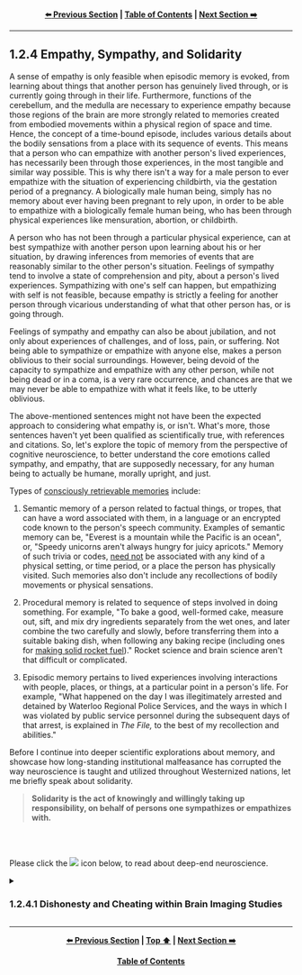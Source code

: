<div align="center">
  
  **[:arrow_left: Previous Section][Prev] | [Table of Contents][TOC] | [Next Section :arrow_right:][Next]**
  
</div>

---

## 1.2.4 Empathy, Sympathy, and Solidarity

A sense of empathy is only feasible when episodic memory is evoked, from learning about things that another person has genuinely lived through, or is currently going through in their life. Furthermore, functions of the cerebellum, and the medulla are necessary to experience empathy because those regions of the brain are more strongly related to memories created from embodied movements within a physical region of space and time. Hence, the concept of a time-bound episode, includes various details about the bodily sensations from a place with its sequence of events. This means that a person who can empathize with another person's lived experiences, has necessarily been through those experiences, in the most tangible and similar way possible. This is why there isn't a way for a male person to ever empathize with the situation of experiencing childbirth, via the gestation period of a pregnancy. A biologically male human being, simply has no memory about ever having been pregnant to rely upon, in order to be able to empathize with a biologically female human being, who has been through physical experiences like mensuration, abortion, or childbirth. 

A person who has not been through a particular physical experience, can at best sympathize with another person upon learning about his or her situation, by drawing inferences from memories of events that are reasonably similar to the other person's situation. Feelings of sympathy tend to involve a state of comprehension and pity, about a person's lived experiences. Sympathizing with one's self can happen, but empathizing with self is not feasible, because empathy is strictly a feeling for another person through vicarious understanding of what that other person has, or is going through. 

Feelings of sympathy and empathy can also be about jubilation, and not only about experiences of challenges, and of loss, pain, or suffering. Not being able to sympathize or empathize with anyone else, makes a person oblivious to their social surroundings. However, being devoid of the capacity to sympathize and empathize with any other person, while not being dead or in a coma, is a very rare occurrence, and chances are that we may never be able to empathize with what it feels like, to be utterly oblivious. 

The above-mentioned sentences might not have been the expected approach to considering what empathy is, or isn't. What's more, those sentences haven't yet been qualified as scientifically true, with references and citations. So, let's explore the topic of memory from the perspective of cognitive neuroscience, to better understand the core emotions called sympathy, and empathy, that are supposedly necessary, for any human being to actually be humane, morally upright, and just. 

Types of [consciously retrievable memories](https://en.wikipedia.org/wiki/Memory) include: 

1. Semantic memory of a person related to factual things, or tropes, that can have a word associated with them, in a language or an encrypted code known to the person's speech community. Examples of semantic memory can be, "Everest is a mountain while the Pacific is an ocean", or, "Speedy unicorns aren't always hungry for juicy apricots." Memory of such trivia or codes, <ins>need not</ins> be associated with any kind of a physical setting, or time period, or a place the person has physically visited. Such memories also don't include any recollections of bodily movements or physical sensations. 

1. Procedural memory is related to sequence of steps involved in doing something. For example, "To bake a good, well-formed cake, measure out, sift, and mix dry ingredients separately from the wet ones, and later combine the two carefully and slowly, before transferring them into a suitable baking dish, when following any baking recipe (including ones for [making solid rocket fuel](https://youtu.be/E0bnPb1WIuc))." Rocket science and brain science aren't that difficult or complicated. 

1. Episodic memory pertains to lived experiences involving interactions with people, places, or things, at a particular point in a person's life. For example, "What happened on the day I was illegitimately arrested and detained by Waterloo Regional Police Services, and the ways in which I was violated by public service personnel during the subsequent days of that arrest, is explained in *The File,* to the best of my recollection and abilities."  

Before I continue into deeper scientific explorations about memory, and showcase how long-standing institutional malfeasance has corrupted the way neuroscience is taught and utilized throughout Westernized nations, let me briefly speak about solidarity. 

>**Solidarity is the act of knowingly and willingly taking up responsibility, on behalf of persons one sympathizes or empathizes with.** 

<br>
<br>
<p>Please click the <image width="1%" src="https://github.com/callthis/tabloid/blob/main/imgs/solid_white-pointing_right-triangle.png"></image> icon below, to read about deep-end neuroscience.</p>

<details><summary><h3>1.2.4.1 Dishonesty and Cheating within Brain Imaging Studies</h3></summary>

And now, let us explore the ways in which "peer reviewed" brain imaging studies from 'august institutions' have deliberately squandered **billions** of tax-payer dollars over the past two decades, by using fabricated data to promote false narratives about the basis of healthy cognition. 

Fabricated data included in brain imaging studies have continued to be manually fashioned to fit the worldviews of Anglo-Saxon religiosity and folklore, with moralistic undertones for justifying institutionalized racism and sexism. This is only one more way in which supremacists have continued to usurp cultural authority, for the purposes of marginalizing, criminalizing, or pathologizing targeted people's outlook and articulations, by repackaging racism from [phrenology](https://en.wikipedia.org/wiki/Phrenology) as, "state-of-the-art behavioral and cognitive neuroscience." One of their frequently used methods in doing so, has involved the use of manually tuned data from brain imaging studies which, promote their racist narratives within sciences. 

The following episode from my life being retold here, is from the year 2014. It is about particular individuals employed by certain universities in the US, UK, Germany, Italy, and India, who tried to force me to fabricate data for them, so that they could have the results form their experiments fit the already popularized narratives promoted by their publicly funded research labs. The experiments involved study of brain physiology using Functional Magnetic Resonance Imaging ([fMRI](https://en.wikipedia.org/wiki/Functional_magnetic_resonance_imaging)).  

The main steps in their experiments pertaining to [cognitive neuroscience](https://en.wikipedia.org/wiki/Cognitive_neuroscience), [experimental psychology](https://en.wikipedia.org/wiki/Experimental_psychology), [psychophysics](https://en.wikipedia.org/wiki/Psychophysics) and [psychometric tests](https://en.wikipedia.org/wiki/Psychometrics) involved: having a voluntary human subject perform few verbal, visual, or haptic tasks while the subject's brain was being scanned inside an fMRI machine. Each session with a test subject could last up to an hour. And approximately 18 to 25 sessions would be conducted over a period of a few weeks using 5 or 6 different participants. All participants were cognitively intact adults, and did not have any medical conditions that would have prevented them from living a healthy lifestyle. 

<br>
<p align="center">
    <img width="40%" src="../imgs/not-homer_simpson.jpg"></img>
    <br>
    <b>This is not Homer Simpson!</b>
</p>
<br>

The research experiments that I was employed to work on, were conducted in Rovereto, Italy, using a 4 Tesla fMRI machine. The above image is a scan of my cranium from June-2014, using the 4 T fMRI machine in structural MRI mode, which was not taken for clinical purposes, and was only taken for registering all other fMRI scans of my brain during psychometric experiments for subsequent image processing, statistical analysis, and research. Here are important details pertaining to those publicly funded studies, which might be more meaningful and useful to researchers and scientists involved in neuroscience. 

1. Construction of the custom built research facility along with the 4 Tesla fMRI machine had a cost of approximately €230 million Euros, and each session to run the machine costed approximately €2,600 (two thousand six hundred Euros) per hour. Then there was the cost of salaries for all of the researchers, and technicians wherein: professors had an annual salary of €65 to €80 thousand Euros, medical technicians were paid somewhere around €48 thousand Euros per year, and graduate research assistants were paid a stipend of €15 to €24 thousand Euros per year. At the time I was working at the facility near Trento, Italy, there were around four professors, two medical technicians, and a dozen research students who regularly conducted approximately 800 hours of experimentation per year. 

1. Since the 1980s, throughout the world, fMRI scans for research purposes have typically left out the cerebellum from data pertaining to the [human brain](https://en.wikipedia.org/wiki/Human_brain). This is because the size of the scanning machines have remained so small, that a person's torso can barely fit into the scanning chamber. When high resolution scans of the cranium are taken, either a portion of the cerebrum gets cut out, or that of the cerebellum as well as the medulla gets chopped from the scanned images. So, researchers in this field of empirical studies have deliberately chosen to leave out the cerebellum and the medulla, to focus on the anatomy and physiology of the cerebrum. Only for clinical purposes with lower resolution physiological scans in an fMRI, or in structural scans using MRI mode, can one see the entire brain of a person. 

1. Another reason why the cerebellum and the medulla cannot be analyzed simultaneously with scans of the cerebrum, is because the cerebellum is at least four times as dense as the cerebrum, and it has much higher frequency of activity than other parts of the brain. So, fMRI scans that are calibrated to focus on the amplitude and frequency of activities in the cerebellum, tend to wash out the data from the cerebrum. As such, fMRI scanners are tuned for the level of activity in the larger volume of the brain, that is, the cerebrum, rather than the highest density area of the brain, namely, the cerebellum. Consequently:

<br>

<details><summary><b>Click here, if you'd like to dive even deeper, into a discussion about corruption within scientific publications</b></summary> 

1. Anything that you might have heard, or read about, regarding how the brain processes emotions, thoughts, and appetites; or about how aspects of an individual's brain can give rise to a person's behavioral, personality, and sexuality traits; happen to be incorrectly attributed, and that too, *only* to parts of the cerebrum, such as the frontal, parietal, occipital, and temporal lobes, or to the cingulate gyrus. 

1. Even the stuff you might have read about the brain in Wikipedia, or in peer reviewed journals, to this date, mostly have information that conveniently omits fMRI data about the cerebellum and the medulla. 

1. When the same set of experimental protocols used on alive human beings were tested on [a dead fish](https://en.wikipedia.org/wiki/Functional_magnetic_resonance_imaging#Criticism), statistically significant correlations between given stimuli, and activities in the brain of the dead fish, were recorded by the fMRI machine and noted by researchers. What this actually indicates is that, experimental protocols as well as the types of statistical analysis techniques, used in fMRI studies, have remained faulty; but researchers have continued to dupe funding agencies for continuing to do deliberately fraudulent experiments. The faulty results of fMRI studies have continued to be published within reputed journals of science, via cronyism, to cheat and defraud government based funding agencies, across multiple countries of the world. This multi-billion dollar, international-scale scam, has been going on for decades!

1. Through cronyism, a number of Western universities have maintained a monopoly on producing narratives about which part of the brain is more closely linked to a particular mental activity, and to a range of a person's physical skills and desires. Those narratives are fallacious, and only serve to boost the cultural authority of a few researchers like [Michael Gazzaniga](https://en.wikipedia.org/wiki/Michael_Gazzaniga) and [Giacomo Rizzolatti](https://en.wikipedia.org/wiki/Giacomo_Rizzolatti), who have been given the role of authority figures, and are treated as cultural heroes, within the fields of neuroscience and cognitive science; even though their research is merely an extension of phrenology. 

1. The work done by Giacomo Rizzolatti on the existence of ["mirror neurons"](https://en.wikipedia.org/wiki/Mirror_neuron) is particularly faulty and problematic, because in his 'seminal study' that 'proved' the existence of mirror neurons, he randomly chose to study approximately 250 out of trillions of neurons in a live macaque brain, using single cell recordings. His most widely publicized experiments involved forcibly training a macaque monkey on a physical task, under duress for many months, to then cut open the monkey's skull, and poke thin electrodes into the monkey's brain tissue to record electro-chemical activity of single neuron cells, while the monkey was repeatedly made to perform the trained tasks. In such animal experiments involving live, single cell recordings, the animal dies in a few days because of the irreversible cranial surgery. Upon completing the single cell recordings from randomly chosen portions of the pre-frontal cortex of a monkey's brain, Rizzolatti claimed to have arrived at 'an empirical proof' suggesting that, the same set of neurons were activated when the monkey performed physical tasks of pushing or lifting objects, as well as when it watched a video of another monkey performing the same physical tasks. 

1. What were the rest of the trillions of neurons in the monkey's brain doing during Rizzolatti's experiments investigating the existence of mirror neurons? And why are such cruel experiments on animals even useful to human society? Well, all brain science textbooks have typically ignored both questions, and likewise, almost every popular neuroscience researcher has ignored the question about what the rest of the trillions of neurons were doing during Rizzolatti's animal experiments involving single cell recordings. However, the purpose of assuming the given 'proof' of the existence of mirror neurons from Rizzolatti's animal experiments as being valid and true, has to do with explaining the concept of "vicariousness" of bodily movements in human beings. 

    1. Fabricated answers derived from Rizzolatti's experiments for questions such as, do animals experience some kind of sensory stimulation when viewing videos of other animals, were extrapolated to the idea that human beings also have "mirror neurons" by virtue of being animals. The same type of experiments conducted on monkeys were then conducted on voluntary human beings, within universities and publicly funded labs in Canada, the US, the UK, Netherlands, and Italy; except that instead of cutting open a human skull and taking single cell recordings with electrodes, the experimental readings were taken using people put inside fMRI machines. 

    1. The names and affiliations of researchers working with fMRI based studies have been omitted here, to spare them some embarrassment. But their fMRI based experiments were basically designed like this example: people (mostly *voluntold* undergrads and colleagues), were asked to perform tasks such as moving a finger to push a button with their dominant hand, while their brain scans were taken using an fMRI machine. Then those people were shown videos of somebody else performing the same task, while a second set of fMRI images of each human subject's brain activity was recorded using the same fMRI settings. Upon comparing the two sets of images using statistical analysis involving ["Generalized Linear Models"](https://en.wikipedia.org/wiki/Generalized_linear_model), it was erroneously concluded that human beings also have mirror neurons. And then a magical leap was made by those researchers to suggest that human beings can vicariously feel another person's pain, when seeing someone else go through hardships, thus 'proving' that properly functioning mirror neurons are the 'neurological basis of empathy and healthy cognition.' 

    1. It must be emphasized here, that there is no such thing as mirror neurons in actuality, and the concept of a few clusters of "mirror neurons" in the brain functioning alongside trillions of "non-mirror neurons" to help human beings ape each other's social etiquette and behaviors, is an entirely fictitious and false narrative, promoted by old-school racists. 

    1. But more importantly, publications from the supporters of researches like Rizzolatti, have been popularized to showcase that Western scientific methodology and technological prowess, has come to resolve a deeply valuable and difficult to answer question about mechanisms of vicarious feelings, that has been fundamental to human neurology, psychology, and particularly sociology. Also, such publications are used as the basis for asserting that, people who aren't in agreement with, or empathetic to Western sentiments, are pathologically defective due to a lack of properly functioning "mirror neurons." The 'rationalizations' adopted by Western thought leaders, for diminishing and pathologizing non-Euro-centric cultural views and behaviors, come from the 'groundbreaking scientific work' carried out by the likes of Giacomo Rizzolatti. 

    1. Even though the concept of mirror neurons is entirely fictitious, and has been conjured up by old-school racists, its thrust is still used for describing the basis of empathy, and touted as a 'significant factor' within the neural basis of autism, in well known textbooks promoted by Westernized universities across the world. 

1. Furthermore, comparative analysis between different sets of fMRI studies, are often flawed and erroneous because researchers keep trying to compare 1 millimeter (mm) cube resolution images of the brain with 2 mm cube, or 3 mm cube resolution data, only to note that the comparisons did not yield any valid, or significant correlations. Much more problematic meta-analysis studies are the ones that do find a statistically significant correlation, between different sets of brain imaging data, that possibly could not have been, and still cannot be registered to the same units of spatio-temporal measurements. 

1. The fallacious nature of fMRI studies: begins with faulty experimental protocols; continues with erroneous image registration procedures for image processing; then proceeds with much more faulty and wrongful use of [Generalized Linear Models](https://en.wikipedia.org/wiki/Generalized_linear_model) on millions of non-linear, stochastic and chaotic data-streams; and finally produces results with magical leaps to conclusions from miserably expensive experiments. The same type of experimental protocols, image processing pipeline, and analysis techniques using fMRI machines can be applied to heart cells and the [celiac plexus](https://en.wikipedia.org/wiki/Celiac_plexus), to arrive at the very same level of statistical confidence in concluding that mirror neurons exist in people's chest and inside the stomach area, apart form existing in people's heads. 

1. The fact that fMRI based studies and publications are mostly wasteful, fraudulent, dodgy, and bogus, does not matter, as long as the majority of people within international cliques of neuroscience researchers, happen to wittingly or unwittingly buy into the belief that, they have been doing legitimate research work, in line with 'accepted' scientific methodologies, while using fMRI machines and Generalized Linear Models, for exploring various inquiries of 'scientific interest.' However, the reality is that tens of thousands of published research papers, thousands of master's theses, and hundreds of doctoral dissertations related to fMRI studies conducted in reputed institutions across the world, over the past two decades, have been entirely wrongful, unworthy, and fraudulent. 

1. In contrast to fMRI studies, Positron Emission Tomography ([PET](https://en.wikipedia.org/wiki/Positron_emission_tomography)) scans of cranial tissue across human subjects, for studying the metabolism of alcohol in the body, indicate that when formaldehyde produced from the digestion of alcohol reaches the cerebellum and the medulla, it causes the person to loose a sense of time, and to suffer memory impairments along with the inability to control fine motor movements. This means that the cerebellum and the medulla are rather important in regulating human behavior, memory recall, emotions, sense of space and time, mood, and conscious thought processes. Also, formaldehyde happens to be a neuro-toxin with high toxicity. If you are super enthusiastic about biochemistry and neuroscience, please see, Daviet et al. 2022, Mitoma et al. 2021, and Volkow et al. 1995: 

    - Daviet, R., Aydogan, G., Jagannathan, K. et al. (2022). "Associations between alcohol consumption and gray and white matter volumes in the UK Biobank." *Nature Communications, 13, 1175.* https://doi.org/10.1038/s41467-022-28735-5 https://www.nature.com/articles/s41467-022-28735-5 

    - Mitoma, H., Manto, M., and Shaikh, A.G. (2021). "Mechanisms of Ethanol-Induced Cerebellar Ataxia: Underpinnings of Neuronal Death in the Cerebellum." *Int. J. Environ. Res. Public Health, 18, 8678.* https://doi.org/10.3390/ijerph18168678 https://www.mdpi.com/1660-4601/18/16/8678 

    - Volkow, N., Wang, G. J., and Doria, J. J. (1995). "Monitoring the Brain's Response to Alcohol With Positron Emission Tomography." *Alcohol health and research world, 19(4), 296–299.* https://www.ncbi.nlm.nih.gov/pmc/articles/PMC6875743/ 

1. Who would even want to know about such physiological studies conducted using expensive PET and fMRI scans, when there are convenient folktales about the left-side of the brain being in charge of analytical thinking; the right-side, in charge of creativity; and the medulla or mid-brain, in charge of a person's so-called "primitive mind", or the "monkey mind." Those kinds of folktales aren't truthful in a scientific sense of what actually happens within our brains, because almost all parts of the brain are active and constantly communicating with various parts of the body, at all times, at millisecond frequencies. 

1. Additionally, disrupting the adrenal functions of a person by damaging the endocrine system using drugs like [Benzodiazapines](https://en.wikipedia.org/wiki/Benzodiazepine), also alters the so called "fight-or-flight response", and mood regulation of the drugged person that the so-called 'monkey mind' is supposed to be in charge of. Murdering the 'monkey mind' of a person, and causing "ego-death" by using chemical lobotomy or electrical shocks, while causing visceral harm to a person's reproductive organs via cunningly or forcibly administered toxic drugs, isn't called "therapeutic healthcare." 

1. Moreover, communication between parts of the brain and the rest of the body, aren't only dependent on amplitude of neuronal and [glial](https://en.wikipedia.org/wiki/Glia) cell activities, they are also dependent on the frequency and phase of analog electro-chemical signal streams, among neuron and gliocyte clusters. Physiological damage to those critical tissues and cellular pathways for healthy metabolism, can be permanent and irreversible, due to wrongful administration of toxic neuro-suppressants, hallucinogenics, and other psychoactive drugs. 

>As such, any group of people who can provide the most resounding 'scientific explanations' for the basis of thoughts, emotions, sexuality, and personality traits in human beings, can gain cultural authority and pre-eminence, throughout the 'meritocracy based technocratic world', and perhaps, even throughout modern history. And then, with that authority, they can conveniently dictate which 'stalk or race' of people are to be sterilized, or killed, in state-sponsored detention centers using surgical, electro-mechanical and biochemical methods administered by coordinated public-service units, in the name of promoting law and order, and for "making the world a better place!" 

</details>

<br>

To explain how I was prodded to generate fabricated data by supervising researchers who had employed me as a data scientist in 2014, I must first dwell into the image processing techniques involved in fMRI studies. The image processing pipeline for neuro-imaging studies goes somewhat like this: 

1. Create a design of experiment, with required policies, procedures, and protocols to have the design approved by an ethics committee for conducting experiments on human subjects. 

1. Recruit participants for becoming the test subjects of the study. They are usually compensated a nominal amount in cash for their time. The amount is usually not significant enough to be reported as a taxable income for the participants. However, it is a line item within the experiment's budget based on the number of hours each participant will spend in the experiment, multiplied by the number of participants needed for the study. 

1. Prepare each participant according to the protocols for being put into an fMRI machine. This usually has various steps to ensure the safety and privacy of the person being put into the scanning chamber. Foam and plastic fixtures are also used for keeping the subject's spine, neck, and head in a fixed position during scans. 

1. Take structural scans of the brain in MRI mode. These are usually 30 to 40 images in somewhat coarse thickness of 8 millimeter (mm) to 15 mm distance between each image taken at parallel slices of the brain. It typically includes accurate positioning data of the Rostrum and the Splenium at the [mid-sagittal](https://en.wikipedia.org/wiki/Sagittal_plane) section of the brain going through the [corpus callosum](https://en.wikipedia.org/wiki/Corpus_callosum). 

1. Take scans in fMRI mode, with particular technical settings of the machine chosen for the given protocols of the experiment being conducted. This usually produces images with a stream of time-series data at a resolution as high as 0.8 mm cube per 200 millisecond, on a 4 Tesla fMRI. However, 1 mm cube, or 2.3 mm cube per 600 millisecond are among commonly used settings, to be able to compare the images with ones taken from other 3 Tesla and 2 Tesla machines, that usually only have a maximum resolution of 1 mm cube, and 2.3 mm cube. 

1. Register all the fMRI images to the initial MRI image of the human subject, using template matching algorithms, and subtract the cranium as well as other tissue data, to obtain data pertaining to only the brain, but more specifically, only the cerebrum. This method of image registration is only useful and sensible for "a within-subject experiment design." 

    1. However, a much worse, yet popularly used method for image registration exists, wherein the fMRI images of a person are registered against the manually made atlas of an elderly French women, who died in the nineteen-sixties. This is the [Talairach co-ordinate system](https://en.wikipedia.org/wiki/Talairach_coordinates) against which fMRI images are registered for the sake of 'uniform comparison' of brain scans, across human beings, and also across different vendors of MRI and fMRI machines. 

    1. Yet another image registration method exists, wherein, the collected data is registered against a brain template with its novel coordinate system created by the McGill University's "Montreal Neurological Institute and Hospitals", in the nineteen-nineties. 

    1. All of these methods of image registration prove to be utterly flawed, from a computer science perspective, because "affine transformations" are applied to the collected fMRI images of all human test subjects, via template matching algorithms that use lossy-data-compression, to make those fMRI images conform to either the low-resolution 'map' of an elderly French lady's deteriorated brain, or to an 'average brain' created by averaging the 1.5 Tesla MRI scans of 100 adult patients in Canada. 

    1. The process of image registration, among such brain imaging studies, also causes high-resolution images of 2048x2048 pixel, 64 bit data, collected from instruments like an expensive 4 Tesla fMRI machine, to become as pathetic and useless as, 24x24 pixel, 12 bit MRI scans from obsolete 1990's equipment, with data-compression artifacts like ["chirping"](https://en.wikipedia.org/wiki/Chirp), and down-sampling artifacts like ["aliasing"](https://en.wikipedia.org/wiki/Aliasing), being introduced into the final 24x24 pixel images, mangled via affine transformations. Practically, 99% of the collected data from fMRI scans is shredded and thrown away, by this algorithmic, image processing (mis)step. 

    1. Subsequently, the mangled fMRI data is compared across test subjects, by claiming that they have been registered against, and squared up with, 'the corner stone' of brain imaging studies, that is, the low-resolution MRI image of an 'average brain' derived from Canadian patients in Montreal from the nineteen-nineties. This type of idiocy has been rampant throughout brain imaging studies, across international institutions, for decades.  

1. Feed the data obtained from the previous image processing step into machine learning algorithms such as: K-Nearest-Neighbor with a Gaussian smoothing kernel and a radial basis function. The size of "K" in the KNN algorithm and that of the radial basis, are chosen somewhat arbitrarily. The use of this image processing step is to further smooth out high frequency noise in the data. It can however smooth out, or erase, important details in the processed images, if the parametric values of such algorithms are chosen improperly. Since, human beings have never actually known what level of detail, and "optical focus" needs to be used for study of brain tissue, the parameters of the image processing algorithms are adjusted using manual intervention and tuning, to make the final output images look aesthetically pleasing to researchers. 

1. Then, chain the previous step with any number of statistical analysis techniques like Generalized Linear Models, multi-variate regression, and any other modification of statistical techniques used for time-series data, to identify correlations between stimuli-and-reaction. The stimuli are the visual, auditory, or haptic inputs presented to the test subject during the experiment at specific intervals of time, and the reaction is supposed to be the physiological response observed in the test subject's brain, at those time-stamps. 

1. However, obtaining any kind of a correlation between stimuli-and-response in such studies is extremely challenging, because the physiological activities in the brain aren't "discrete" on-off mechanisms, and each person's brain has large differences in density, position, and rate of activity of neural cells within each millimeter cube of their brains. There are also philosophical issues pertaining to the fact that different parts of the brain, across individuals, are capable of performing the same "cerebral computation" or "thought process", using encoded changes within clusters of neurons and glial cells. Worst of all, till date, none of these kinds of studies have managed to explain the mechanism of how any type of "memory", is stored within brain tissue, even though neuroscience researchers still continue to try and explain, the physical and bio-chemical mechanisms of "memory processing" in brain tissue, using faulty imaging techniques, as "cognition." 

1. The above-mentioned type of arbitrariness is used in brain imaging studies because who on Earth actually cares about what is right or wrong, within protocols of exploratory studies that use simplistic trial-and-error based approach to design of experiments. Furthermore, expensive items like fMRI machines are fancy new toys, that only a number of universities on this planet can afford to have, for strictly research purposes, compared to hospitals that actually make more sensible use of such expensive machines, for clinical purposes. So, anybody who has scientific or technical objections to the way few privileged researchers can play around with data and big machines for publishing 'peer-reviewed' fMRI studies, can take a hike, or publish their concerns as a rebuttal paper in some magazine or a journal. The enterprise of churning out journal articles and rebuttals, thus keeps unscrupulous, unconscionable, unfaithful, wasteful, and fraudulent researchers employed in various universities across the world, in the name of conducting "scientific explorations of the human mind." 

1. To appear sophisticated and mathematically posh, such ill-informed and poorly educated, but socio-politically influential researchers, use a portion of the collected brain imaging data for training a machine learning model, on labels associated with the given stimuli and the experiment's protocols. Then, use the remaining portion of the collected brain imaging data as a test set, which is input into the trained computer model, to see if the computer model will be able to accurately and precisely predict, that is, classify, the test dataset. 

    1. Till date, all such trained machine learning models for fMRI image classification for given stimuli have typically produced utterly worthless, and wrong predictions. This should have caused those wasteful researchers to pause, and properly learn more about the basics of statistical mathematics and computer science programming but, it isn't easy to **[teach professors and graduates in fields of psychology and business, to stop trying to cross red lines of ethics, engineering, and physical sciences](https://youtu.be/BKorP55Aqvg),** even though psychology and business can be taught to programmers, especially if the programmers happen to be "cognitive engineers" from military-sponsored labs, with original capabilities to produce neuro-linguistic programming. 

1. Most importantly, within such complex steps for raw-data acquisition, image processing, and machine learning based statistical analysis, a number of parameters belonging to the mathematical models and algorithms used for producing final results, simply don't pertain to any physical aspect of the imaging machine, nor to the biological processes being analyzed. Those parameters exist in machine learning algorithms for theoretical reasons from pure math, but they can be used for manually tuning and amplifying the signals within the scanned images, to produce fabricated data for generating desired end-results from neuro-imaging studies. It is at this stage that I was strongly prodded by my supervisors to manipulate the tuning parameters, and also to silently keep using their algorithmic models' illegitimate tuning parameters without rectifying them, so as to produce visualizations and results that would match their preconceived notions and theories about causal factors relating particular clusters of brain tissue, to particular cognitive functions in human beings.   

>When I refused to fabricate research data, to make the latest recorded fMRI data support and corroborate the previously published, peer-reviewed journal articles, written by professors from the lab that had hired me, I was let go from the university's research scientist position. The price of my integrity and loyalty isn't measurable in terms of social status, fame, or fortune, because it has never been for sale, and will never be allowed to get bought by any persons, especially not by conniving fraudsters and cheats, through any means what-so-ever. 

There are indeed numerous foundational, ethical, methodological, and technical flaws as well as deliberate falsehoods incorporated within fMRI based research associated with brain sciences. However, as I have mentioned earlier, those flaws and errors cannot matter to institutions and researchers profiteering from lies and prejudices, that have already become widespread within present-day scientific research work and literature, as long as people go along with the ignoble treachery of propagating false narratives originating from Westernized universities, as being "honest, and truthful." This is a particularly problematic international-scale issue in education, and research and development industries, wherein influential funding agencies and researchers continue to pretend that their fallacious and flawed publications, have the highest degree of quality in terms of: modernity, utility, authenticity, and legitimacy across the entire world. 

A solution to curtail such duplicity, cheating, dishonesty, and felonies among publicly funded universities and research labs, could be to have researchers publish results from all of their experimental protocols, anonymized collected data, and analytics algorithms to free and publicly accessible websites like *[arXiv](https://info.arxiv.org/about/index.html)*, while making use of the document version-control software of a publicly accessible repository from GitHub, GitLabs, or BitBucket, to host all of the underlying content of a published paper. 

The publicly viewable data and implemented algorithms for generating statistical results by using openly accessibly online repositories, especially in sciences related to brain imaging and psychology, can be validated via crowd-sourced efforts. All online discussions and "pull requests" can also be version controlled and made publicly viewable, by using the "git workflow." Most importantly, citations for each line of analytical inputs and writing, as well as references to the collected empirical data and other research work, can be appropriately credited to those who make any contributions to research projects maintained online. (See, [git workflow](https://docs.github.com/en/get-started/quickstart/github-flow), and real-time, collaborative online publishing [using git](https://www.freecodecamp.org/news/practical-git-and-git-workflows/))

Religiously or politically charged false narratives, arising from bogus studies conducted by influential cliques within popular and affluent institutions, can thus be mitigated, by adopting better transparency and public accountability in the sciences.  

</details> 

---

<div align="center">
  
  **[:arrow_left: Previous Section][Prev] | [Top :arrow_up:][Top] | [Next Section :arrow_right:][Next]** 
  
  **[Table of Contents][TOC]**

  [Prev]: ./01-02-03.md 
  [Top]: ./01-02-04.md#124-empathy-sympathy-and-solidarity 
  [Next]: ./01-02-05.md 
  [TOC]: ../README.md#table-of-contents 
  
</div>